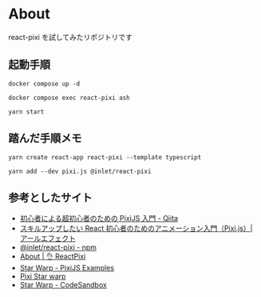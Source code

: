 # About

react-pixi を試してみたリポジトリです

## 起動手順

`docker compose up -d`

`docker compose exec react-pixi ash`

`yarn start`

## 踏んだ手順メモ

`yarn create react-app react-pixi --template typescript`

`yarn add --dev pixi.js @inlet/react-pixi`

## 参考としたサイト

- [初心者による超初心者のための PixiJS 入門 - Qiita](https://qiita.com/chiisanwo/items/f22caabc89ed8a6c41de)
- [スキルアップしたい React 初心者のためのアニメーション入門（Pixi.js）| アールエフェクト](https://reffect.co.jp/react/react-beginner-pixijs)
- [@inlet/react-pixi - npm](https://www.npmjs.com/package/@inlet/react-pixi)
- [About | 👌 ReactPixi](https://reactpixi.org/)
- [Star Warp - PixiJS Examples](https://pixijs.io/examples/#/demos-advanced/star-warp.js)
- [Pixi Star warp](https://codepen.io/TikiHead/pen/eaogVG)
- [Star Warp - CodeSandbox](https://codesandbox.io/s/star-warp-zybco?from-embed=&file=/src/App.vue:1130-1372)
